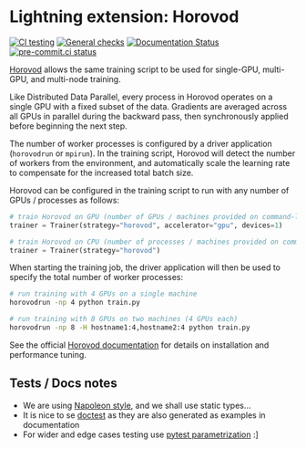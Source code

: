 # Lightning extension: Horovod

[![CI testing](https://github.com/Lightning-Sandbox/PL-Horovod/actions/workflows/ci-testing.yml/badge.svg?event=push)](https://github.com/Lightning-Sandbox/PL-Horovod/actions/workflows/ci-testing.yml)
[![General checks](https://github.com/Lightning-Sandbox/PL-Horovod/actions/workflows/ci-checks.yml/badge.svg?event=push)](https://github.com/Lightning-Sandbox/PL-Horovod/actions/workflows/ci-checks.yml)
[![Documentation Status](https://readthedocs.org/projects/PL-Horovod/badge/?version=latest)](https://PL-Horovod.readthedocs.io/en/latest/?badge=latest)
[![pre-commit.ci status](https://results.pre-commit.ci/badge/github/Lightning-Sandbox/PL-Horovod/main.svg)](https://results.pre-commit.ci/latest/github/Lightning-Sandbox/PL-Horovod/main)

[Horovod](http://horovod.ai) allows the same training script to be used for single-GPU, multi-GPU, and multi-node training.

Like Distributed Data Parallel, every process in Horovod operates on a single GPU with a fixed subset of the data.  Gradients are averaged across all GPUs in parallel during the backward pass, then synchronously applied before beginning the next step.

The number of worker processes is configured by a driver application (`horovodrun` or `mpirun`). In the training script, Horovod will detect the number of workers from the environment, and automatically scale the learning rate to compensate for the increased total batch size.

Horovod can be configured in the training script to run with any number of GPUs / processes as follows:

```py
# train Horovod on GPU (number of GPUs / machines provided on command-line)
trainer = Trainer(strategy="horovod", accelerator="gpu", devices=1)

# train Horovod on CPU (number of processes / machines provided on command-line)
trainer = Trainer(strategy="horovod")
```

When starting the training job, the driver application will then be used to specify the total number of worker processes:

```bash
# run training with 4 GPUs on a single machine
horovodrun -np 4 python train.py

# run training with 8 GPUs on two machines (4 GPUs each)
horovodrun -np 8 -H hostname1:4,hostname2:4 python train.py
```

See the official [Horovod documentation](https://horovod.readthedocs.io/en/stable) for details on installation and performance tuning.

## Tests / Docs notes

- We are using [Napoleon style,](https://www.sphinx-doc.org/en/master/usage/extensions/napoleon.html) and we shall use static types...
- It is nice to se [doctest](https://docs.python.org/3/library/doctest.html) as they are also generated as examples in documentation
- For wider and edge cases testing use [pytest parametrization](https://docs.pytest.org/en/stable/parametrize.html) :\]
